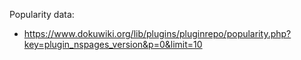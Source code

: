 Popularity data:

* https://www.dokuwiki.org/lib/plugins/pluginrepo/popularity.php?key=plugin_nspages_version&p=0&limit=10


